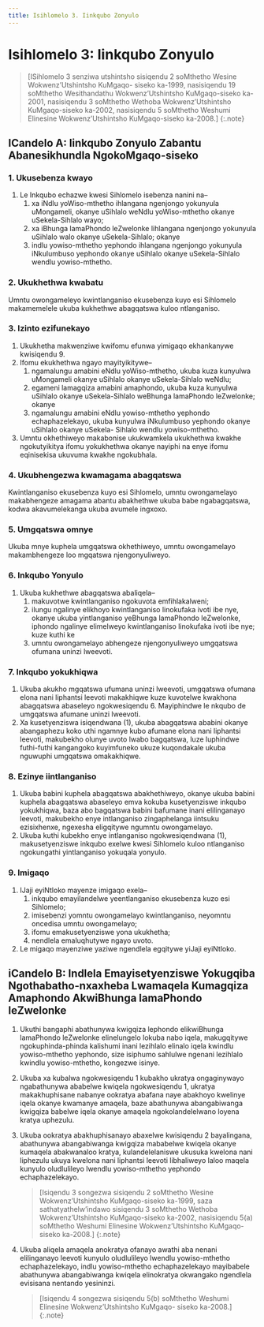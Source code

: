```yaml
---
title: Isihlomelo 3. Iinkqubo Zonyulo
---
```


# Isihlomelo 3: Iinkqubo Zonyulo

> [ISihlomelo 3 senziwa utshintsho sisiqendu 2 soMthetho Wesine Wokwenz’Utshintsho KuMgaqo- siseko ka-1999, nasisiqendu 19 soMthetho Wesithandathu Wokwenz’Utshintsho KuMgaqo-siseko ka- 2001, nasisiqendu 3 soMthetho Wethoba Wokwenz’Utshintsho KuMgaqo-siseko ka-2002, nasisiqendu 5 soMthetho Weshumi Elinesine Wokwenz’Utshintsho KuMgaqo-siseko ka-2008.]
{:.note}

## ICandelo A: Iinkqubo Zonyulo Zabantu Abanesikhundla NgokoMgaqo-siseko

### 1. Ukusebenza kwayo

1. Le Inkqubo echazwe kwesi Sihlomelo isebenza nanini na–
	1.	xa iNdlu yoWiso-mthetho ihlangana ngenjongo yokunyula uMongameli, okanye uSihlalo weNdlu yoWiso-mthetho okanye uSekela-Sihlalo wayo;
	1.	xa iBhunga lamaPhondo leZwelonke lihlangana ngenjongo yokunyula uSihlalo walo okanye uSekela-Sihlalo; okanye
	1.	indlu yowiso-mthetho yephondo ihlangana ngenjongo yokunyula iNkulumbuso yephondo okanye uSihlalo okanye uSekela-Sihlalo wendlu yowiso-mthetho.

### 2. Ukukhethwa kwabatu

Umntu owongameleyo kwintlanganiso ekusebenza kuyo esi Sihlomelo makamemelele ukuba kukhethwe abagqatswa kuloo ntlanganiso.

### 3. Izinto ezifunekayo

1.	Ukukhetha makwenziwe kwifomu efunwa yimigaqo ekhankanywe kwisiqendu 9.
2.	Ifomu ekukhethwa ngayo mayityikitywe–
	1.	ngamalungu amabini eNdlu yoWiso-mthetho, ukuba kuza kunyulwa uMongameli okanye uSihlalo okanye uSekela-Sihlalo weNdlu;
	1.	egameni lamagqiza amabini amaphondo, ukuba kuza kunyulwa uSihlalo okanye uSekela-Sihlalo weBhunga lamaPhondo leZwelonke; okanye
	1.	ngamalungu amabini eNdlu yowiso-mthetho yephondo echaphazelekayo, ukuba kunyulwa iNkulumbuso yephondo okanye uSihlalo okanye uSekela- Sihlalo wendlu yowiso-mthetho.
3.	Umntu okhethiweyo makabonise ukukwamkela ukukhethwa kwakhe ngokutyikitya ifomu yokukhethwa okanye nayiphi na enye ifomu eqinisekisa ukuvuma kwakhe ngokubhala.

### 4. Ukubhengezwa kwamagama abagqatswa

Kwintlanganiso ekusebenza kuyo esi Sihlomelo, umntu owongamelayo makabhengeze amagama abantu abakhethwe ukuba babe ngabagqatswa, kodwa akavumelekanga ukuba avumele ingxoxo.

### 5. Umgqatswa omnye
Ukuba mnye kuphela umgqatswa okhethiweyo, umntu owongamelayo makambhengeze loo mgqatswa njengonyuliweyo.

### 6. Inkqubo Yonyulo

1.	Ukuba kukhethwe abagqatswa abaliqela–
	1.	makuvotwe kwintlanganiso ngokuvota emfihlakalweni;
	1.	ilungu ngalinye elikhoyo kwintlanganiso linokufaka ivoti ibe nye, okanye ukuba yintlanganiso yeBhunga lamaPhondo leZwelonke, iphondo ngalinye elimelweyo kwintlanganiso linokufaka ivoti ibe nye; kuze kuthi ke
	1.	umntu owongamelayo abhengeze njengonyuliweyo umgqatswa ofumana uninzi lweevoti.

### 7. Inkqubo yokukhiqwa

1.	Ukuba akukho mgqatswa ufumana uninzi lweevoti, umgqatswa ofumana elona nani liphantsi leevoti makakhiqwe kuze kuvotelwe kwakhona abagqatswa abaseleyo ngokwesiqendu 6. Mayiphindwe le nkqubo de umgqatswa afumane uninzi lweevoti.
2.	Xa kusetyenziswa isiqendwana (1), ukuba abagqatswa ababini okanye abangaphezu koko uthi ngamnye kubo afumane elona nani liphantsi leevoti, makubekho olunye uvoto lwabo bagqatswa, luze luphindwe futhi-futhi kangangoko kuyimfuneko ukuze kuqondakale ukuba nguwuphi umgqatswa omakakhiqwe.

### 8. Ezinye iintlanganiso

1.	Ukuba babini kuphela abagqatswa abakhethiweyo, okanye ukuba babini kuphela abagqatswa abaseleyo emva kokuba kusetyenziswe inkqubo yokukhiqwa, baza abo bagqatswa babini bafumane inani elilinganayo leevoti, makubekho enye intlanganiso zingaphelanga iintsuku ezisixhenxe, ngexesha eligqitywe ngumntu owongamelayo.
2.	Ukuba kuthi kubekho enye intlanganiso ngokwesiqendwana (1), makusetyenziswe inkqubo exelwe kwesi Sihlomelo kuloo ntlanganiso ngokungathi yintlanganiso yokuqala yonyulo.

### 9. Imigaqo

1.	IJaji eyiNtloko mayenze imigaqo exela–
	1.	inkqubo emayilandelwe yeentlanganiso ekusebenza kuzo esi Sihlomelo;
	1.	imisebenzi yomntu owongamelayo kwintlanganiso, neyomntu oncedisa umntu owongamelayo;
	1.	ifomu emakusetyenziswe yona ukukhetha;
	1.	nendlela emaluqhutywe ngayo uvoto.
2.	Le migaqo mayenziwe yaziwe ngendlela egqitywe yiJaji eyiNtloko.

## iCandelo B: Indlela Emayisetyenziswe Yokugqiba Ngothabatho-nxaxheba Lwamaqela Kumagqiza Amaphondo AkwiBhunga lamaPhondo leZwelonke

1. Ukuthi bangaphi abathunywa kwigqiza lephondo elikwiBhunga lamaPhondo leZwelonke elinelungelo lokuba nabo iqela, makugqitywe ngokuphinda-phinda kalishumi inani lezihlalo elinalo iqela kwindlu yowiso-mthetho yephondo, size isiphumo sahlulwe ngenani lezihlalo kwindlu yowiso-mthetho, kongezwe isinye.
2. Ukuba xa kubalwa ngokwesiqendu 1 kubakho ukratya ongaginywayo ngabathunywa ababelwe kwiqela ngokwesiqendu 1, ukratya makakhuphisane nabanye ookratya abafana naye abakhoyo kwelinye iqela okanye kwamanye amaqela, baze abathunywa abangabiwanga kwigqiza babelwe iqela okanye amaqela ngokolandelelwano loyena kratya uphezulu.
3. Ukuba ookratya abakhuphisanayo abaxelwe kwisiqendu 2 bayalingana, abathunywa abangabiwanga kwigqiza mababelwe kwiqela okanye kumaqela abakwanaloo kratya, kulandelelaniswe ukusuka kwelona nani liphezulu ukuya kwelona nani liphantsi leevoti libhaliweyo laloo maqela kunyulo oludlulileyo lwendlu yowiso-mthetho yephondo echaphazelekayo.

	> [Isiqendu 3 songezwa sisiqendu 2 soMthetho Wesine Wokwenz’Utshintsho KuMgaqo-siseko ka-1999, saza sathatyathelw’indawo sisiqendu 3 soMthetho Wethoba Wokwenz’Utshintsho KuMgaqo-siseko ka-2002, nasisiqendu 5(a) soMthetho Weshumi Elinesine Wokwenz’Utshintsho KuMgaqo-siseko ka-2008.]
	{:.note}

4. Ukuba aliqela amaqela anokratya ofanayo awathi aba nenani elilinganayo leevoti kunyulo oludlulileyo lwendlu yowiso-mthetho echaphazelekayo, indlu yowiso-mthetho echaphazelekayo mayibabele abathunywa abangabiwanga kwiqela elinokratya okwangako ngendlela evisisana nentando yesininzi.

	> [Isiqendu 4 songezwa sisiqendu 5(b) soMthetho Weshumi Elinesine Wokwenz’Utshintsho KuMgaqo- siseko ka-2008.]
	{:.note}